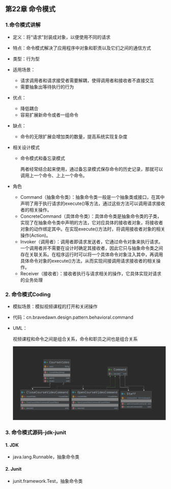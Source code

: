 ## 第22章 命令模式

### 1.命令模式讲解

* 定义：将“请求”封装成对象，以便使用不同的请求

* 特点：命令模式解决了应用程序中对象和职责以及它们之间的通信方式

* 类型：行为型

* 适用场景：

  * 请求调用者和请求接受者需要解耦，使得调用者和接收者不直接交互
  * 需要抽象出等待执行的行为

* 优点：

  * 降低耦合
  * 容易扩展新命令或者一组命令

* 缺点：

  * 命令的无限扩展会增加类的数量，提高系统实现复杂度

* 相关设计模式

  * 命令模式和备忘录模式

    两者经常结合起来使用，通过备忘录模式保存命令的历史记录，那就可以调用上一个命令、上上一个命令。

* 角色

  * Command（抽象命令类）：抽象命令类一般是一个抽象类或接口，在其中声明了用于执行请求的execute()等方法，通过这些方法可以调用请求接收者的相关操作。
  * ConcreteCommand（具体命令类）：具体命令类是抽象命令类的子类，实现了在抽象命令类中声明的方法，它对应具体的接收者对象，将接收者对象的动作绑定其中。在实现execute()方法时，将调用接收者对象的相关操作(Action)。
  * Invoker（调用者）：调用者即请求发送者，它通过命令对象来执行请求。一个调用者并不需要在设计时确定其接收者，因此它只与抽象命令类之间存在关联关系。在程序运行时可以将一个具体命令对象注入其中，再调用具体命令对象的execute()方法，从而实现间接调用请求接收者的相关操作。
  * Receiver（接收者）：接收者执行与请求相关的操作，它具体实现对请求的业务处理

### 2. 命令模式Coding

* 模拟场景：模拟视频课程的打开和关闭操作

* 代码：cn.bravedawn.design.pattern.behavioral.command

* UML：

  视频课程和命令之间是组合关系，命令和职员之间也是组合关系

  ![](../../../笔记图片/11/62.png)

### 3. 命令模式源码-jdk-junit

#### 1. JDK

* java.lang.Runnable，抽象命令类

#### 2. Junit

* junit.framework.Test，抽象命令类

